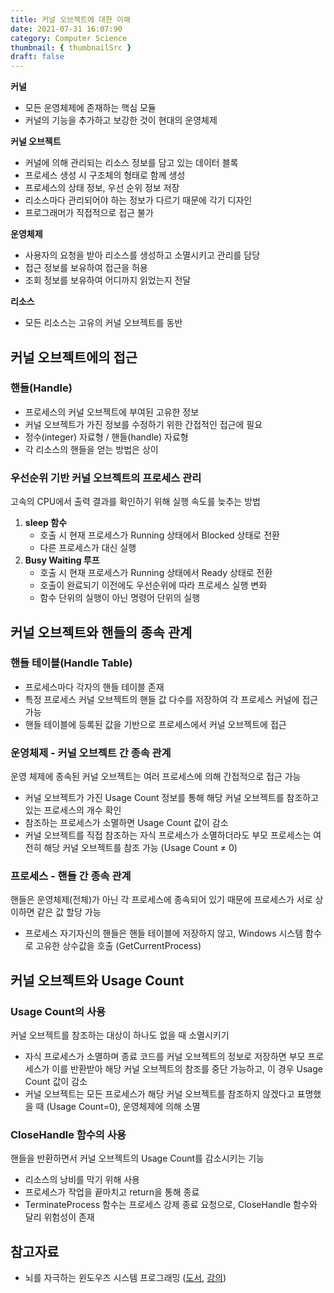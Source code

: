 ```yaml
---
title: 커널 오브젝트에 대한 이해
date: 2021-07-31 16:07:90
category: Computer Science
thumbnail: { thumbnailSrc }
draft: false
---
```


**커널**

- 모든 운영체제에 존재하는 핵심 모듈
- 커널의 기능을 추가하고 보강한 것이 현대의 운영체제

**커널 오브젝트**

- 커널에 의해 관리되는 리소스 정보를 담고 있는 데이터 블록
- 프로세스 생성 시 구조체의 형태로 함께 생성
- 프로세스의 상태 정보, 우선 순위 정보 저장
- 리소스마다 관리되어야 하는 정보가 다르기 때문에 각기 디자인
- 프로그래머가 직접적으로 접근 불가

**운영체제**

- 사용자의 요청을 받아 리소스를 생성하고 소멸시키고 관리를 담당
- 접근 정보를 보유하여 접근을 허용
- 조회 정보를 보유하여 어디까지 읽었는지 전달

**리소스**

- 모든 리소스는 고유의 커널 오브젝트를 동반

## 커널 오브젝트에의 접근

### 핸들(Handle)

- 프로세스의 커널 오브젝트에 부여된 고유한 정보
- 커널 오브젝트가 가진 정보를 수정하기 위한 간접적인 접근에 필요
- 정수(integer) 자료형 / 핸들(handle) 자료형
- 각 리소스의 핸들을 얻는 방법은 상이

### 우선순위 기반 커널 오브젝트의 프로세스 관리

고속의 CPU에서 출력 결과를 확인하기 위해 실행 속도를 늦추는 방법

1. **sleep 함수**
    - 호출 시 현재 프로세스가 Running 상태에서 Blocked 상태로 전환
    - 다른 프로세스가 대신 실행
2. **Busy Waiting 루프**
    - 호출 시 현재 프로세스가 Running 상태에서 Ready 상태로 전환
    - 호출이 완료되기 이전에도 우선순위에 따라 프로세스 실행 변화
    - 함수 단위의 실행이 아닌 명령어 단위의 실행

## 커널 오브젝트와 핸들의 종속 관계

### 핸들 테이블(Handle Table)

- 프로세스마다 각자의 핸들 테이블 존재
- 특정 프로세스 커널 오브젝트의 핸들 값 다수를 저장하여 각 프로세스 커널에 접근 가능
- 핸들 테이블에 등록된 값을 기반으로 프로세스에서 커널 오브젝트에 접근

### 운영체제 - 커널 오브젝트 간 종속 관계

운영 체제에 종속된 커널 오브젝트는 여러 프로세스에 의해 간접적으로 접근 가능

- 커널 오브젝트가 가진 Usage Count 정보를 통해 해당 커널 오브젝트를 참조하고 있는 프로세스의 개수 확인
- 참조하는 프로세스가 소멸하면 Usage Count 값이 감소
- 커널 오브젝트를 직접 참조하는 자식 프로세스가 소멸하더라도 부모 프로세스는 여전히 해당 커널 오브젝트를 참조 가능 (Usage Count ≠ 0)

### 프로세스 - 핸들 간 종속 관계

핸들은 운영체제(전체)가 아닌 각 프로세스에 종속되어 있기 때문에 프로세스가 서로 상이하면 같은 값 할당 가능

- 프로세스 자기자신의 핸들은 핸들 테이블에 저장하지 않고, Windows 시스템 함수로 고유한 상수값을 호출 (GetCurrentProcess)

## 커널 오브젝트와 Usage Count

### Usage Count의 사용

커널 오브젝트를 참조하는 대상이 하나도 없을 때 소멸시키기

- 자식 프로세스가 소멸하며 종료 코드를 커널 오브젝트의 정보로 저장하면 부모 프로세스가 이를 반환받아 해당 커널 오브젝트의 참조를 중단 가능하고, 이 경우 Usage Count 값이 감소
- 커널 오브젝트는 모든 프로세스가 해당 커널 오브젝트를 참조하지 않겠다고 표명했을 때 (Usage Count=0), 운영체제에 의해 소멸

### CloseHandle 함수의 사용

핸들을 반환하면서 커널 오브젝트의 Usage Count를 감소시키는 기능

- 리소스의 낭비를 막기 위해 사용
- 프로세스가 작업을 끝마치고 return을 통해 종료
- TerminateProcess 함수는 프로세스 강제 종료 요청으로, CloseHandle 함수와 달리 위험성이 존재

## 참고자료

- 뇌를 자극하는 윈도우즈 시스템 프로그래밍 ([도서](http://www.kyobobook.co.kr/product/detailViewKor.laf?ejkGb=KOR&mallGb=KOR&barcode=9788979144611&orderClick=LEa&Kc=), [강의](https://www.inflearn.com/course/%EC%8B%9C%EC%8A%A4%ED%85%9C-%ED%94%84%EB%A1%9C%EA%B7%B8%EB%9E%98%EB%B0%8D))
